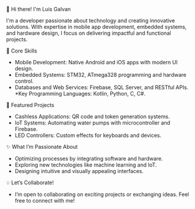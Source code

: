 👋 Hi there! I'm Luis Galvan

I'm a developer passionate about technology and creating innovative solutions. With expertise in mobile app development, embedded systems, and hardware design, I focus on delivering impactful and functional projects.

🚀 Core Skills
 * Mobile Development: Native Android and iOS apps with modern UI design.
 * Embedded Systems: STM32, ATmega328 programming and hardware control.
 * Databases and Web Services: Firebase, SQL Server, and RESTful APIs.
 *Key Programming Languages: Kotlin, Python, C, C#.


🌱 Featured Projects
 * Cashless Applications: QR code and token generation systems.
 * IoT Systems: Automating water pumps with microcontroller and Firebase.
 * LED Controllers: Custom effects for keyboards and devices.
   
✨ What I’m Passionate About
 * Optimizing processes by integrating software and hardware.
 * Exploring new technologies like machine learning and IoT.
 * Designing intuitive and visually appealing interfaces.

💡 Let’s Collaborate!
 * I’m open to collaborating on exciting projects or exchanging ideas. Feel free to connect with me!






<!--
**jgalvano413/jgalvano413** is a ✨ _special_ ✨ repository because its `README.md` (this file) appears on your GitHub profile.

Here are some ideas to get you started:

- 🔭 I’m currently working on ...
- 🌱 I’m currently learning ...
- 👯 I’m looking to collaborate on ...
- 🤔 I’m looking for help with ...
- 💬 Ask me about ...
- 📫 How to reach me: ...
- 😄 Pronouns: ...
- ⚡ Fun fact: ...
-->
